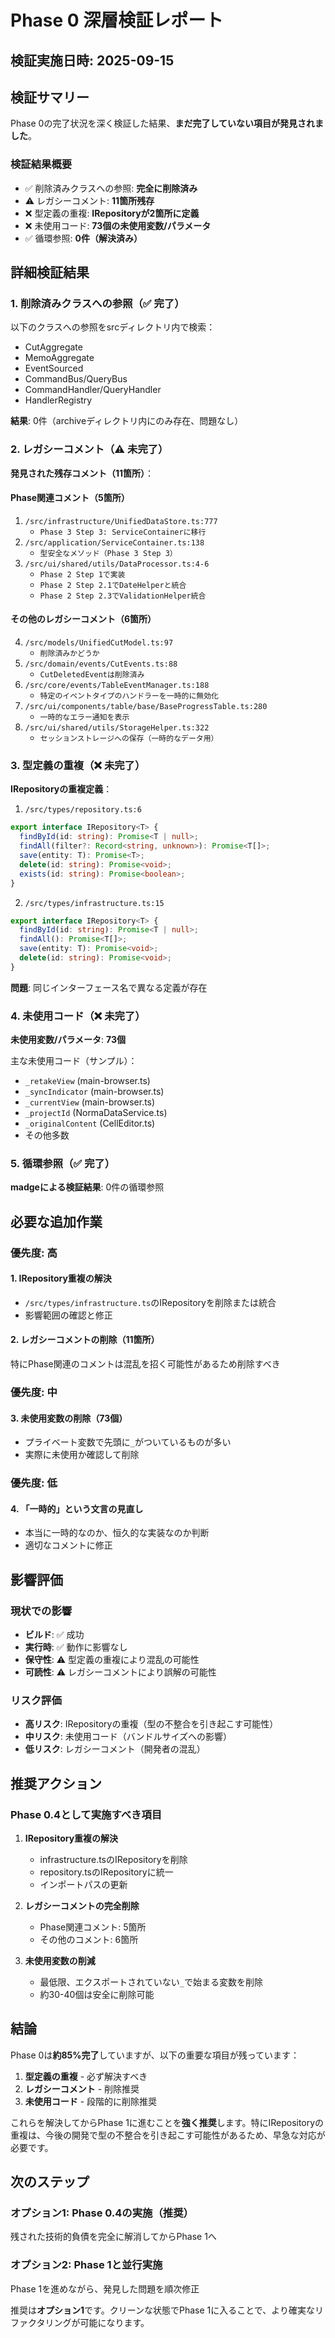 # Phase 0 深層検証レポート

## 検証実施日時: 2025-09-15

## 検証サマリー

Phase 0の完了状況を深く検証した結果、**まだ完了していない項目が発見されました**。

### 検証結果概要
- ✅ 削除済みクラスへの参照: **完全に削除済み**
- ⚠️ レガシーコメント: **11箇所残存**
- ❌ 型定義の重複: **IRepositoryが2箇所に定義**
- ❌ 未使用コード: **73個の未使用変数/パラメータ**
- ✅ 循環参照: **0件（解決済み）**

## 詳細検証結果

### 1. 削除済みクラスへの参照（✅ 完了）

以下のクラスへの参照をsrcディレクトリ内で検索：
- CutAggregate
- MemoAggregate
- EventSourced
- CommandBus/QueryBus
- CommandHandler/QueryHandler
- HandlerRegistry

**結果**: 0件（archiveディレクトリ内にのみ存在、問題なし）

### 2. レガシーコメント（⚠️ 未完了）

**発見された残存コメント（11箇所）**：

#### Phase関連コメント（5箇所）
1. `/src/infrastructure/UnifiedDataStore.ts:777`
   - `Phase 3 Step 3: ServiceContainerに移行`
2. `/src/application/ServiceContainer.ts:138`
   - `型安全なメソッド（Phase 3 Step 3）`
3. `/src/ui/shared/utils/DataProcessor.ts:4-6`
   - `Phase 2 Step 1で実装`
   - `Phase 2 Step 2.1でDateHelperと統合`
   - `Phase 2 Step 2.3でValidationHelper統合`

#### その他のレガシーコメント（6箇所）
4. `/src/models/UnifiedCutModel.ts:97`
   - `削除済みかどうか`
5. `/src/domain/events/CutEvents.ts:88`
   - `CutDeletedEventは削除済み`
6. `/src/core/events/TableEventManager.ts:188`
   - `特定のイベントタイプのハンドラーを一時的に無効化`
7. `/src/ui/components/table/base/BaseProgressTable.ts:280`
   - `一時的なエラー通知を表示`
8. `/src/ui/shared/utils/StorageHelper.ts:322`
   - `セッションストレージへの保存（一時的なデータ用）`

### 3. 型定義の重複（❌ 未完了）

**IRepositoryの重複定義**：
1. `/src/types/repository.ts:6`
```typescript
export interface IRepository<T> {
  findById(id: string): Promise<T | null>;
  findAll(filter?: Record<string, unknown>): Promise<T[]>;
  save(entity: T): Promise<T>;
  delete(id: string): Promise<void>;
  exists(id: string): Promise<boolean>;
}
```

2. `/src/types/infrastructure.ts:15`
```typescript
export interface IRepository<T> {
  findById(id: string): Promise<T | null>;
  findAll(): Promise<T[]>;
  save(entity: T): Promise<void>;
  delete(id: string): Promise<void>;
}
```

**問題**: 同じインターフェース名で異なる定義が存在

### 4. 未使用コード（❌ 未完了）

**未使用変数/パラメータ**: **73個**

主な未使用コード（サンプル）：
- `_retakeView` (main-browser.ts)
- `_syncIndicator` (main-browser.ts)
- `_currentView` (main-browser.ts)
- `_projectId` (NormaDataService.ts)
- `_originalContent` (CellEditor.ts)
- その他多数

### 5. 循環参照（✅ 完了）

**madgeによる検証結果**: 0件の循環参照

## 必要な追加作業

### 優先度: 高

#### 1. IRepository重複の解決
- `/src/types/infrastructure.ts`のIRepositoryを削除または統合
- 影響範囲の確認と修正

#### 2. レガシーコメントの削除（11箇所）
特にPhase関連のコメントは混乱を招く可能性があるため削除すべき

### 優先度: 中

#### 3. 未使用変数の削除（73個）
- プライベート変数で先頭に`_`がついているものが多い
- 実際に未使用か確認して削除

### 優先度: 低

#### 4. 「一時的」という文言の見直し
- 本当に一時的なのか、恒久的な実装なのか判断
- 適切なコメントに修正

## 影響評価

### 現状での影響
- **ビルド**: ✅ 成功
- **実行時**: ✅ 動作に影響なし
- **保守性**: ⚠️ 型定義の重複により混乱の可能性
- **可読性**: ⚠️ レガシーコメントにより誤解の可能性

### リスク評価
- **高リスク**: IRepositoryの重複（型の不整合を引き起こす可能性）
- **中リスク**: 未使用コード（バンドルサイズへの影響）
- **低リスク**: レガシーコメント（開発者の混乱）

## 推奨アクション

### Phase 0.4として実施すべき項目

1. **IRepository重複の解決**
   - infrastructure.tsのIRepositoryを削除
   - repository.tsのIRepositoryに統一
   - インポートパスの更新

2. **レガシーコメントの完全削除**
   - Phase関連コメント: 5箇所
   - その他のコメント: 6箇所

3. **未使用変数の削減**
   - 最低限、エクスポートされていない`_`で始まる変数を削除
   - 約30-40個は安全に削除可能

## 結論

Phase 0は**約85%完了**していますが、以下の重要な項目が残っています：

1. **型定義の重複** - 必ず解決すべき
2. **レガシーコメント** - 削除推奨
3. **未使用コード** - 段階的に削除推奨

これらを解決してからPhase 1に進むことを**強く推奨**します。特にIRepositoryの重複は、今後の開発で型の不整合を引き起こす可能性があるため、早急な対応が必要です。

## 次のステップ

### オプション1: Phase 0.4の実施（推奨）
残された技術的負債を完全に解消してからPhase 1へ

### オプション2: Phase 1と並行実施
Phase 1を進めながら、発見した問題を順次修正

推奨は**オプション1**です。クリーンな状態でPhase 1に入ることで、より確実なリファクタリングが可能になります。